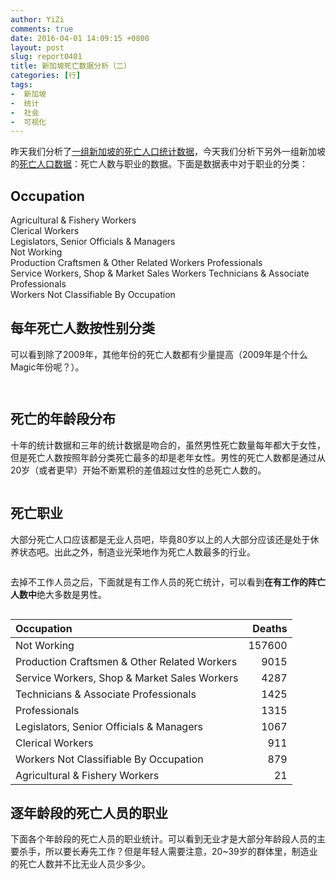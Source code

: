 ```yaml
---
author: YiZi
comments: true
date: 2016-04-01 14:09:15 +0800
layout: post
slug: report0401
title: 新加坡死亡数据分析（二）
categories: [行]
tags:
-  新加坡
-  统计
-  社会
-  可视化
---
```

<p>昨天我们分析了<a href="{% post_url 2016-03-31-Report %}">一组新加坡的死亡人口统计数据</a>，今天我们分析下另外一组新加坡的<a href="https://data.gov.sg/dataset/deaths-by-age-group-occupation-and-sex">死亡人口数据</a>：死亡人数与职业的数据。下面是数据表中对于职业的分类：</p>
<div id="occupation" class="section level2">
<h2>Occupation</h2>
<p>Agricultural &amp; Fishery Workers<br />
Clerical Workers<br />
Legislators, Senior Officials &amp; Managers<br />
Not Working<br />
Production Craftsmen &amp; Other Related Workers Professionals<br />
Service Workers, Shop &amp; Market Sales Workers Technicians &amp; Associate Professionals<br />
Workers Not Classifiable By Occupation</p>
</div>
<div class="section level2">
<h2>每年死亡人数按性别分类</h2>
<p>可以看到除了2009年，其他年份的死亡人数都有少量提高（2009年是个什么Magic年份呢？）。</p>
<p><img src="/public/images/death/occu/unnamed-chunk-3-1.png" alt="" /><!-- --></p>
<p><img src="/public/images/death/occu/unnamed-chunk-4-1.png" alt="" /><!-- --></p>
</div>
<div class="section level2">
<h2>死亡的年龄段分布</h2>
<p>十年的统计数据和三年的统计数据是吻合的，虽然男性死亡数量每年都大于女性，但是死亡人数按照年龄分类死亡最多的却是老年女性。男性的死亡人数都是通过从20岁（或者更早）开始不断累积的差值超过女性的总死亡人数的。</p>
<p><img src="/public/images/death/occu/unnamed-chunk-5-1.png" alt="" /><!-- --></p>
</div>
<div class="section level2">
<h2>死亡职业</h2>
<p>大部分死亡人口应该都是无业人员吧，毕竟80岁以上的人大部分应该还是处于休养状态吧。出此之外，制造业光荣地作为死亡人数最多的行业。</p>
<p><img src="/public/images/death/occu/unnamed-chunk-6-1.png" alt="" /><!-- --></p>
<p>去掉不工作人员之后，下面就是有工作人员的死亡统计，可以看到<strong>在有工作的阵亡人数中</strong>绝大多数是男性。</p>
<p><img src="/public/images/death/occu/unnamed-chunk-7-1.png" alt="" /><!-- --></p>
<table>
<thead>
<tr class="header">
<th align="left">Occupation</th>
<th align="right">Deaths</th>
</tr>
</thead>
<tbody>
<tr class="odd">
<td align="left">Not Working</td>
<td align="right">157600</td>
</tr>
<tr class="even">
<td align="left">Production Craftsmen &amp; Other Related Workers</td>
<td align="right">9015</td>
</tr>
<tr class="odd">
<td align="left">Service Workers, Shop &amp; Market Sales Workers</td>
<td align="right">4287</td>
</tr>
<tr class="even">
<td align="left">Technicians &amp; Associate Professionals</td>
<td align="right">1425</td>
</tr>
<tr class="odd">
<td align="left">Professionals</td>
<td align="right">1315</td>
</tr>
<tr class="even">
<td align="left">Legislators, Senior Officials &amp; Managers</td>
<td align="right">1067</td>
</tr>
<tr class="odd">
<td align="left">Clerical Workers</td>
<td align="right">911</td>
</tr>
<tr class="even">
<td align="left">Workers Not Classifiable By Occupation</td>
<td align="right">879</td>
</tr>
<tr class="odd">
<td align="left">Agricultural &amp; Fishery Workers</td>
<td align="right">21</td>
</tr>
</tbody>
</table>
</div>
<div class="section level2">
<h2>逐年龄段的死亡人员的职业</h2>
<p>下面各个年龄段的死亡人员的职业统计。可以看到无业才是大部分年龄段人员的主要杀手，所以要长寿先工作？但是年轻人需要注意，20~39岁的群体里，制造业的死亡人数并不比无业人员少多少。</p>
<p><img src="/public/images/death/occu/unnamed-chunk-8-1.png" alt="" /><!-- --></p>
</div>
